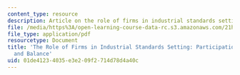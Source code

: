 ```yaml
---
content_type: resource
description: Article on the role of firms in industrial standards setting.
file: /media/https%3A/open-learning-course-data-rc.s3.amazonaws.com/21h-991-theories-and-methods-in-the-study-of-history-fall-2014/01de41234035e3e209f2714d78d4a40c_MIT21H_991F14_Role_Firms.pdf
file_type: application/pdf
resourcetype: Document
title: 'The Role of Firms in Industrial Standards Setting: Participation, Process,
  and Balance'
uid: 01de4123-4035-e3e2-09f2-714d78d4a40c
---
```

